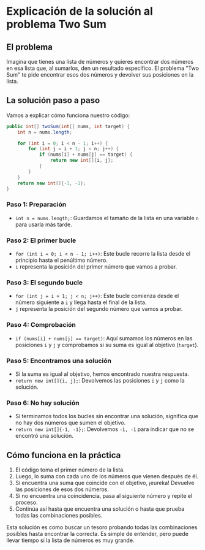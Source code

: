 # Explicación de la solución al problema Two Sum

## El problema

Imagina que tienes una lista de números y quieres encontrar dos números en esa lista que, al sumarlos, den un resultado específico. El problema "Two Sum" te pide encontrar esos dos números y devolver sus posiciones en la lista.

## La solución paso a paso

Vamos a explicar cómo funciona nuestro código:

```java
public int[] twoSum(int[] nums, int target) {
    int n = nums.length;

    for (int i = 0; i < n - 1; i++) {
        for (int j = i + 1; j < n; j++) {
            if (nums[i] + nums[j] == target) {
                return new int[]{i, j};
            }
        }
    }
    return new int[]{-1, -1};
}
```

### Paso 1: Preparación
- `int n = nums.length;`: Guardamos el tamaño de la lista en una variable `n` para usarla más tarde.

### Paso 2: El primer bucle
- `for (int i = 0; i < n - 1; i++)`: Este bucle recorre la lista desde el principio hasta el penúltimo número.
- `i` representa la posición del primer número que vamos a probar.

### Paso 3: El segundo bucle
- `for (int j = i + 1; j < n; j++)`: Este bucle comienza desde el número siguiente a `i` y llega hasta el final de la lista.
- `j` representa la posición del segundo número que vamos a probar.

### Paso 4: Comprobación
- `if (nums[i] + nums[j] == target)`: Aquí sumamos los números en las posiciones `i` y `j` y comprobamos si su suma es igual al objetivo (`target`).

### Paso 5: Encontramos una solución
- Si la suma es igual al objetivo, hemos encontrado nuestra respuesta.
- `return new int[]{i, j};`: Devolvemos las posiciones `i` y `j` como la solución.

### Paso 6: No hay solución
- Si terminamos todos los bucles sin encontrar una solución, significa que no hay dos números que sumen el objetivo.
- `return new int[]{-1, -1};`: Devolvemos `-1, -1` para indicar que no se encontró una solución.

## Cómo funciona en la práctica

1. El código toma el primer número de la lista.
2. Luego, lo suma con cada uno de los números que vienen después de él.
3. Si encuentra una suma que coincide con el objetivo, ¡eureka! Devuelve las posiciones de esos dos números.
4. Si no encuentra una coincidencia, pasa al siguiente número y repite el proceso.
5. Continúa así hasta que encuentra una solución o hasta que prueba todas las combinaciones posibles.

Esta solución es como buscar un tesoro probando todas las combinaciones posibles hasta encontrar la correcta. Es simple de entender, pero puede llevar tiempo si la lista de números es muy grande.